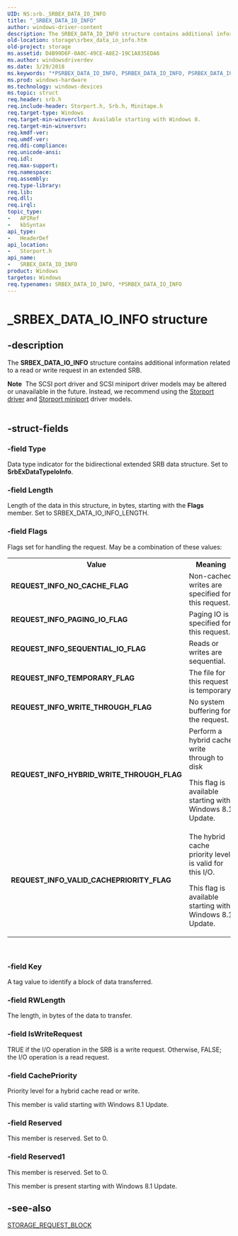 ```yaml
---
UID: NS:srb._SRBEX_DATA_IO_INFO
title: "_SRBEX_DATA_IO_INFO"
author: windows-driver-content
description: The SRBEX_DATA_IO_INFO structure contains additional information related to a read or write request in an extended SRB.
old-location: storage\srbex_data_io_info.htm
old-project: storage
ms.assetid: D4B99D6F-0A0C-49CE-A8E2-19C1A835EDA6
ms.author: windowsdriverdev
ms.date: 3/29/2018
ms.keywords: "*PSRBEX_DATA_IO_INFO, PSRBEX_DATA_IO_INFO, PSRBEX_DATA_IO_INFO structure pointer [Storage Devices], REQUEST_INFO_HYBRID_WRITE_THROUGH_FLAG, REQUEST_INFO_NO_CACHE_FLAG, REQUEST_INFO_PAGING_IO_FLAG, REQUEST_INFO_SEQUENTIAL_IO_FLAG, REQUEST_INFO_TEMPORARY_FLAG, REQUEST_INFO_VALID_CACHEPRIORITY_FLAG, REQUEST_INFO_WRITE_THROUGH_FLAG, SRBEX_DATA_IO_INFO, SRBEX_DATA_IO_INFO structure [Storage Devices], _SRBEX_DATA_IO_INFO, storage.srbex_data_io_info, storport/PSRBEX_DATA_IO_INFO, storport/SRBEX_DATA_IO_INFO"
ms.prod: windows-hardware
ms.technology: windows-devices
ms.topic: struct
req.header: srb.h
req.include-header: Storport.h, Srb.h, Minitape.h
req.target-type: Windows
req.target-min-winverclnt: Available starting with Windows 8.
req.target-min-winversvr: 
req.kmdf-ver: 
req.umdf-ver: 
req.ddi-compliance: 
req.unicode-ansi: 
req.idl: 
req.max-support: 
req.namespace: 
req.assembly: 
req.type-library: 
req.lib: 
req.dll: 
req.irql: 
topic_type:
-	APIRef
-	kbSyntax
api_type:
-	HeaderDef
api_location:
-	Storport.h
api_name:
-	SRBEX_DATA_IO_INFO
product: Windows
targetos: Windows
req.typenames: SRBEX_DATA_IO_INFO, *PSRBEX_DATA_IO_INFO
---
```


# _SRBEX_DATA_IO_INFO structure


## -description


The <b>SRBEX_DATA_IO_INFO</b> structure contains additional information related to a read or write request in an extended SRB.
<div class="alert"><b>Note</b>  The SCSI port driver and SCSI miniport driver models may be altered or unavailable in the future. Instead, we recommend using the <a href="https://msdn.microsoft.com/en-us/windows/hardware/drivers/storage/storport-driver">Storport driver</a> and <a href="https://msdn.microsoft.com/en-us/windows/hardware/drivers/storage/storport-miniport-drivers">Storport miniport</a> driver models.</div><div> </div>

## -struct-fields




### -field Type

Data type indicator for the bidirectional extended SRB data structure. Set to <b>SrbExDataTypeIoInfo</b>.


### -field Length

Length of the data in this structure, in bytes, starting with the <b>Flags</b> member. Set to SRBEX_DATA_IO_INFO_LENGTH.


### -field Flags

Flags set for handling the request. May be a combination of these values:

<table>
<tr>
<th>Value</th>
<th>Meaning</th>
</tr>
<tr>
<td width="40%"><a id="REQUEST_INFO_NO_CACHE_FLAG"></a><a id="request_info_no_cache_flag"></a><dl>
<dt><b>REQUEST_INFO_NO_CACHE_FLAG</b></dt>
</dl>
</td>
<td width="60%">
Non-cached writes are specified for this request.

</td>
</tr>
<tr>
<td width="40%"><a id="REQUEST_INFO_PAGING_IO_FLAG"></a><a id="request_info_paging_io_flag"></a><dl>
<dt><b>REQUEST_INFO_PAGING_IO_FLAG</b></dt>
</dl>
</td>
<td width="60%">
Paging IO is specified for this request.

</td>
</tr>
<tr>
<td width="40%"><a id="REQUEST_INFO_SEQUENTIAL_IO_FLAG"></a><a id="request_info_sequential_io_flag"></a><dl>
<dt><b>REQUEST_INFO_SEQUENTIAL_IO_FLAG</b></dt>
</dl>
</td>
<td width="60%">
Reads or writes are sequential.

</td>
</tr>
<tr>
<td width="40%"><a id="REQUEST_INFO_TEMPORARY_FLAG"></a><a id="request_info_temporary_flag"></a><dl>
<dt><b>REQUEST_INFO_TEMPORARY_FLAG</b></dt>
</dl>
</td>
<td width="60%">
The file for this request is temporary.

</td>
</tr>
<tr>
<td width="40%"><a id="REQUEST_INFO_WRITE_THROUGH_FLAG"></a><a id="request_info_write_through_flag"></a><dl>
<dt><b>REQUEST_INFO_WRITE_THROUGH_FLAG</b></dt>
</dl>
</td>
<td width="60%">
No system buffering for the request.

</td>
</tr>
<tr>
<td width="40%"><a id="REQUEST_INFO_HYBRID_WRITE_THROUGH_FLAG"></a><a id="request_info_hybrid_write_through_flag"></a><dl>
<dt><b>REQUEST_INFO_HYBRID_WRITE_THROUGH_FLAG</b></dt>
</dl>
</td>
<td width="60%">
Perform a hybrid cache write through to disk

This flag is available starting with Windows 8.1 Update.

</td>
</tr>
<tr>
<td width="40%"><a id="REQUEST_INFO_VALID_CACHEPRIORITY_FLAG"></a><a id="request_info_valid_cachepriority_flag"></a><dl>
<dt><b>REQUEST_INFO_VALID_CACHEPRIORITY_FLAG</b></dt>
</dl>
</td>
<td width="60%">
The hybrid cache priority level is valid for this I/O.

This flag is available starting with Windows 8.1 Update.

</td>
</tr>
</table>
 


### -field Key

A tag value to identify a block of data transferred.


### -field RWLength

The length, in bytes of the data to transfer.


### -field IsWriteRequest

TRUE if the I/O operation in the SRB is a write request. Otherwise, FALSE; the I/O operation is a read request.


### -field CachePriority

Priority level for a hybrid cache read or write.

This member is valid starting with Windows 8.1 Update.


### -field Reserved

This member is reserved. Set to 0.


### -field Reserved1

This member is reserved. Set to 0.

This member is present starting with Windows 8.1 Update.


## -see-also




<a href="https://msdn.microsoft.com/library/windows/hardware/hh451474">STORAGE_REQUEST_BLOCK</a>
 

 

